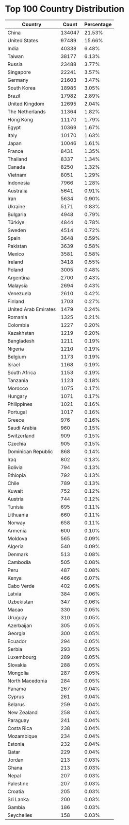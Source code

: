# Top 100 Country Distribution
| Country | Count | Percentage |
|----|----|----|
| China | 134047 | 21.53% |
| United States | 97489 | 15.66% |
| India | 40338 | 6.48% |
| Taiwan | 38177 | 6.13% |
| Russia | 23488 | 3.77% |
| Singapore | 22241 | 3.57% |
| Germany | 21603 | 3.47% |
| South Korea | 18985 | 3.05% |
| Brazil | 17982 | 2.89% |
| United Kingdom | 12695 | 2.04% |
| The Netherlands | 11364 | 1.82% |
| Hong Kong | 11170 | 1.79% |
| Egypt | 10369 | 1.67% |
| Italy | 10170 | 1.63% |
| Japan | 10046 | 1.61% |
| France | 8431 | 1.35% |
| Thailand | 8337 | 1.34% |
| Canada | 8250 | 1.32% |
| Vietnam | 8051 | 1.29% |
| Indonesia | 7966 | 1.28% |
| Australia | 5641 | 0.91% |
| Iran | 5634 | 0.90% |
| Ukraine | 5171 | 0.83% |
| Bulgaria | 4948 | 0.79% |
| Türkiye | 4844 | 0.78% |
| Sweden | 4514 | 0.72% |
| Spain | 3648 | 0.59% |
| Pakistan | 3639 | 0.58% |
| Mexico | 3581 | 0.58% |
| Ireland | 3418 | 0.55% |
| Poland | 3005 | 0.48% |
| Argentina | 2700 | 0.43% |
| Malaysia | 2694 | 0.43% |
| Venezuela | 2610 | 0.42% |
| Finland | 1703 | 0.27% |
| United Arab Emirates | 1479 | 0.24% |
| Romania | 1325 | 0.21% |
| Colombia | 1227 | 0.20% |
| Kazakhstan | 1219 | 0.20% |
| Bangladesh | 1211 | 0.19% |
| Nigeria | 1210 | 0.19% |
| Belgium | 1173 | 0.19% |
| Israel | 1168 | 0.19% |
| South Africa | 1153 | 0.19% |
| Tanzania | 1123 | 0.18% |
| Morocco | 1075 | 0.17% |
| Hungary | 1071 | 0.17% |
| Philippines | 1021 | 0.16% |
| Portugal | 1017 | 0.16% |
| Greece | 976 | 0.16% |
| Saudi Arabia | 960 | 0.15% |
| Switzerland | 909 | 0.15% |
| Czechia | 905 | 0.15% |
| Dominican Republic | 868 | 0.14% |
| Iraq | 802 | 0.13% |
| Bolivia | 794 | 0.13% |
| Ethiopia | 792 | 0.13% |
| Chile | 789 | 0.13% |
| Kuwait | 752 | 0.12% |
| Austria | 744 | 0.12% |
| Tunisia | 695 | 0.11% |
| Lithuania | 660 | 0.11% |
| Norway | 658 | 0.11% |
| Armenia | 600 | 0.10% |
| Moldova | 565 | 0.09% |
| Algeria | 540 | 0.09% |
| Denmark | 513 | 0.08% |
| Cambodia | 505 | 0.08% |
| Peru | 487 | 0.08% |
| Kenya | 466 | 0.07% |
| Cabo Verde | 402 | 0.06% |
| Latvia | 384 | 0.06% |
| Uzbekistan | 347 | 0.06% |
| Macao | 330 | 0.05% |
| Uruguay | 310 | 0.05% |
| Azerbaijan | 305 | 0.05% |
| Georgia | 300 | 0.05% |
| Ecuador | 294 | 0.05% |
| Serbia | 293 | 0.05% |
| Luxembourg | 289 | 0.05% |
| Slovakia | 288 | 0.05% |
| Mongolia | 287 | 0.05% |
| North Macedonia | 284 | 0.05% |
| Panama | 267 | 0.04% |
| Cyprus | 261 | 0.04% |
| Belarus | 259 | 0.04% |
| New Zealand | 258 | 0.04% |
| Paraguay | 241 | 0.04% |
| Costa Rica | 238 | 0.04% |
| Mozambique | 234 | 0.04% |
| Estonia | 232 | 0.04% |
| Qatar | 229 | 0.04% |
| Jordan | 213 | 0.03% |
| Ghana | 213 | 0.03% |
| Nepal | 207 | 0.03% |
| Palestine | 207 | 0.03% |
| Croatia | 205 | 0.03% |
| Sri Lanka | 200 | 0.03% |
| Gambia | 186 | 0.03% |
| Seychelles | 158 | 0.03% |
